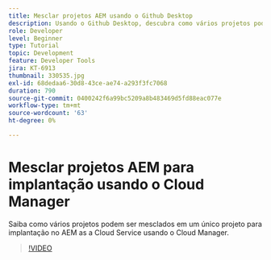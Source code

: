 ```yaml
---
title: Mesclar projetos AEM usando o Github Desktop
description: Usando o Github Desktop, descubra como vários projetos podem ser mesclados em um único para implantação no AEM as a Cloud Service usando o Cloud Manager.
role: Developer
level: Beginner
type: Tutorial
topic: Development
feature: Developer Tools
jira: KT-6913
thumbnail: 330535.jpg
exl-id: 68dedaa6-30d8-43ce-ae74-a293f3fc7068
duration: 790
source-git-commit: 0400242f6a99bc5209a8b483469d5fd88eac077e
workflow-type: tm+mt
source-wordcount: '63'
ht-degree: 0%

---
```


# Mesclar projetos AEM para implantação usando o Cloud Manager

Saiba como vários projetos podem ser mesclados em um único projeto para implantação no AEM as a Cloud Service usando o Cloud Manager.

>[!VIDEO](https://video.tv.adobe.com/v/330535?quality=12&learn=on)

